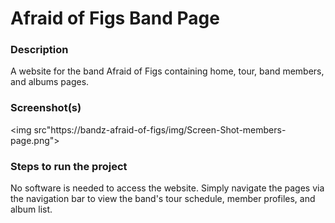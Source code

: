 # Afraid of Figs Band Page

### Description
A website for the band Afraid of Figs containing home, tour, band members, and albums pages.

### Screenshot(s)

<img src"https://bandz-afraid-of-figs/img/Screen-Shot-members-page.png">
    

### Steps to run the project
No software is needed to access the website. Simply navigate the pages via the navigation bar to view the band's tour schedule, member profiles, and album list.
